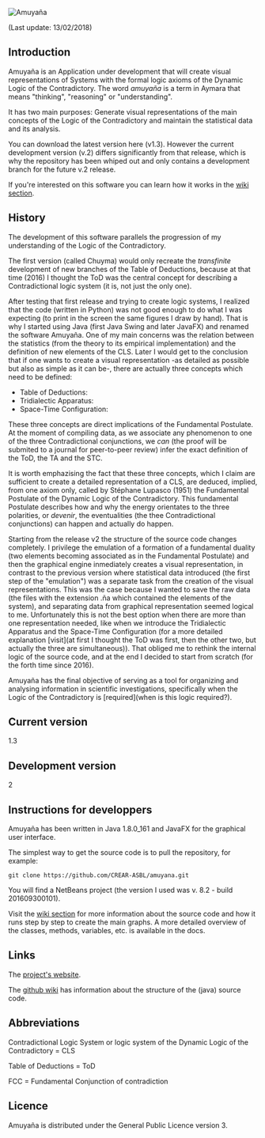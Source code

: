 ![Amuyaña](http://i64.tinypic.com/24g3loz.png)

(Last update: 13/02/2018)



## Introduction
Amuyaña is an Application under development that will create visual representations of Systems with the formal logic axioms of the Dynamic Logic of the Contradictory. The word *amuyaña* is a term in Aymara that means "thinking", "reasoning" or "understanding".

It has two main purposes: Generate visual representations of the main concepts of the Logic of the Contradictory and maintain the statistical data and its analysis.

You can download the latest version here (v1.3). However the current development version (v.2) differs significantly from that release, which is why the repository has been whiped out and only contains a development branch for the future v.2 release.

If you're interested on this software you can learn how it works in the [wiki section](https://github.com/CREAR-ASBL/amuyana/wiki).

## History
The development of this software parallels the progression of my understanding of the Logic of the Contradictory.

The first version (called Chuyma) would only recreate the *transfinite* development of new branches of the Table of Deductions, because at that time (2016) I thought the ToD was the central concept for describing a Contradictional logic system (it is, not just the only one).

After testing that first release and trying to create logic systems, I realized that the code (written in Python) was not good enough to do what I was expecting (to print in the screen the same figures I draw by hand). That is why I started using Java (first Java Swing and later JavaFX) and renamed the software Amuyaña. One of my main concerns was the relation between the statistics (from the theory to its empirical implementation) and the definition of new elements of the CLS. Later I would get to the conclusion that if one wants to create a visual representation -as detailed as possible but also as simple as it can be-, there are actually three concepts which need to be defined:

- Table of Deductions:
- Tridialectic Apparatus:
- Space-Time Configuration:

These three concepts are direct implications of the Fundamental Postulate. At the moment of compiling data, as we associate any phenomenon to one of the three Contradictional conjunctions, we *can* (the proof will be submited to a journal for peer-to-peer review) infer the exact definition of the ToD, the TA and the STC.

It is worth emphazising the fact that these three concepts, which I claim are sufficient to create a detailed representation of a CLS, are deduced, implied, from one axiom only, called by Stéphane Lupasco (1951) the Fundamental Postulate of the Dynamic Logic of the Contradictory. This fundamental Postulate describes how and why the energy orientates to the three polarities, or *devenir*, the eventualities (the thee Contradictional conjunctions) can happen and actually do happen.

Starting from the release v2 the structure of the source code changes completely. I privilege the emulation of a formation of a fundamental duality (two elements becoming associated as in the Fundamental Postulate) and then the graphical engine inmediately creates a visual representation, in contrast to the previous version where statistical data introduced (the first step of the "emulation") was a separate task from the creation of the visual representations. This was the case because I wanted to save the raw data (the files with the extension .ña which contained the elements of the system), and separating data from graphical representation seemed logical to me. Unfortunately this is not the best option when there are more than one representation needed, like when we introduce the Tridialectic Apparatus and the Space-Time Configuration (for a more detailed explanation [visit](at first I thought the ToD was first, then the other two, but actually the three are simultaneous)). That obliged me to rethink the internal logic of the source code, and at the end I decided to start from scratch (for the forth time since 2016).

Amuyaña has the final objective of serving as a tool for organizing and analysing information in scientific investigations, specifically when the Logic of the Contradictory is [required](when is this logic required?).

## Current version
1.3

## Development version
2

## Instructions for developpers
Amuyaña has been written in Java 1.8.0_161 and JavaFX for the graphical user interface. 

The simplest way to get the source code is to pull the repository, for example:

	git clone https://github.com/CREAR-ASBL/amuyana.git

You will find a NetBeans project (the version I used was v. 8.2 - build 201609300101).
	
Visit the [wiki section](https://github.com/CREAR-ASBL/amuyana/wiki) for more information about the source code and how it runs step by step to create the main graphs. A more detailed overview of the classes, methods, variables, etc. is available in the docs.

## Links

The [project's website](http://amuyaña.com).

The [github wiki](https://github.com/CREAR-ASBL/amuyana/wiki) has information about the  structure of the (java) source code.

## Abbreviations
Contradictional Logic System or logic system of the Dynamic Logic of the Contradictory = CLS

Table of Deductions = ToD

FCC = Fundamental Conjunction of contradiction

## Licence

Amuyaña is distributed under the  General Public Licence version 3.
